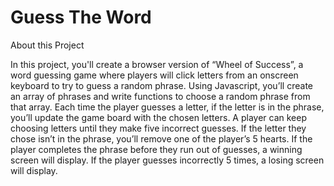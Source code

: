 # Guess The Word
About this Project

In this project, you'll create a browser version of “Wheel of Success”, a word guessing game where players will click letters from an onscreen keyboard to try to guess a random phrase.
Using Javascript, you’ll create an array of phrases and write functions to choose a random phrase from that array.
Each time the player guesses a letter, if the letter is in the phrase, you’ll update the game board with the chosen letters.
A player can keep choosing letters until they make five incorrect guesses. If the letter they chose isn’t in the phrase, you’ll remove one of the player’s 5 hearts.
If the player completes the phrase before they run out of guesses, a winning screen will display. If the player guesses incorrectly 5 times, a losing screen will display.


